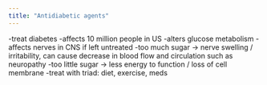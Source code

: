 ```yaml
---
title: "Antidiabetic agents"
---
```

-treat diabetes
-affects 10 million people in US
-alters glucose metabolism
-affects nerves in CNS if left untreated
-too much sugar &#8594; nerve swelling / irritability, can cause decrease in blood flow and circulation such as neuropathy
-too little sugar &#8594; less energy to function / loss of cell membrane
-treat with triad: diet, exercise, meds

